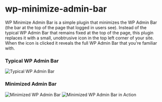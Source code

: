 # wp-minimize-admin-bar

WP Minimize Admin Bar is a simple plugin that minimizes the WP Admin Bar (the bar at the top of the page that logged in users see).  Instead of the typical WP Admin Bar that remains fixed at the top of the page, this plugin replaces it with a small, unobtrusive icon in the top left corner of your site. When the icon is clicked it reveals the full WP Admin Bar that you're familiar with.

### Typical WP Admin Bar
![Typical WP Admin Bar](http://mikeeverhart.net/wp-minimize-admin-bar.png "Typical WP Admin Bar")

### Minimized Admin Bar
![Minimized WP Admin Bar](http://mikeeverhart.net/wp-minimize-admin-bar2.png "Minimized WP Admin Bar")
![Minimized WP Admin Bar in Action](http://mikeeverhart.net/wp-minimize-admin-bar3.gif "Minimized WP Admin Bar in Action")